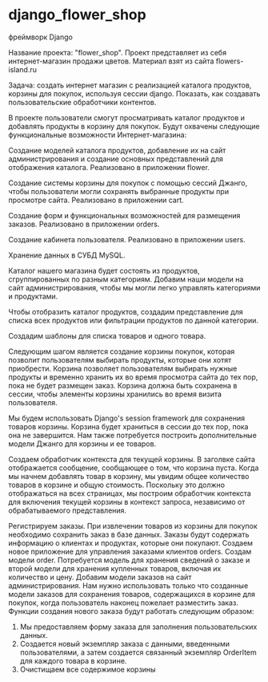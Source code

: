 # django_flower_shop
фреймворк Django

Название проекта: "flower_shop".
Проект представляет из себя интернет-магазин продажи цветов. Материал взят из сайта flowers-island.ru

Задача:
создать интернет магазин с реализацией каталога продуктов, корзины для покупок, используя сессии django. Показать, как создавать пользовательские обработчики контентов.

В проекте пользователи смогут просматривать каталог продуктов и добавлять продукты в корзину для покупок. Будут охвачены следующие функциональные возможности Интернет-магазина:

Создание моделей каталога продуктов, добавление их на сайт администрирования и создание основных представлений для отображения каталога. Реализовано в приложении flower.

Создание системы корзины для покупок с помощью сессий Джанго, чтобы пользователи могли сохранять выбранные продукты при просмотре сайта. Реализовано в приложении cart.

Создание форм и функциональных возможностей для размещения заказов.  Реализовано в приложении orders.

Создание кабинета пользователя. Реализовано в приложении users.

Хранение данных в СУБД MySQL.

Каталог нашего магазина будет состоять из продуктов, сгруппированных по разным категориям. Добавим наши модели на сайт администрирования, чтобы мы могли легко управлять категориями и продуктами.

Чтобы отобразить каталог продуктов, создадим представление для списка всех продуктов или фильтрации продуктов по данной категории.

Создадим шаблоны для списка товаров и одного товара.

Следующим шагом является создание корзины покупок, которая позволит пользователям выбирать продукты, которые они хотят приобрести.
Корзина позволяет пользователям выбирать нужные продукты и временно хранить их во время просмотра сайта до тех пор, пока не будет размещен заказ. 
Корзина должна быть сохранена в сессии, чтобы элементы корзины хранились во время визита пользователя.

Мы будем использовать Django's session framework для сохранения товаров корзины. 
Корзина будет храниться в сессии до тех пор, пока она не завершится. Нам также потребуется построить дополнительные модели Джанго для корзины и ее товаров.

Создаем обработчик контекста для текущей корзины. В заголвке сайта отображается сообщение, сообщающее о том, что корзина пуста. Когда мы начнем добавлять товар в корзину, мы увидим общее количество товаров в корзине и общую стоимость. Поскольку это должно отображаться на всех страницах, мы построим обработчик контекста для включения текущей корзины в контекст запроса, независимо от обрабатываемого представления.

Регистрируем заказы.
При извлечении товаров из корзины для покупок необходимо сохранить заказ в базе данных. Заказы будут содержать информацию о клиентах и продуктах, которые они покупают.
Создаем новое приложение для управления заказами клиентов orders.
Создам модели order.
Потребуется модель для хранения сведений о заказе и второй модели для хранения купленных товаров, включая их количество и цену.
Добавим модели заказов на сайт администрирования.
Нам нужно использовать только что созданные модели заказов для сохранения товаров, содержащихся в корзине для покупок, когда пользователь наконец пожелает разместить заказ. Функции создания нового заказа будут работать следующим образом:
1) Мы предоставляем форму заказа для заполнения пользовательских данных.
2) Создается новый экземпляр заказа с данными, введенными пользователями, а затем создается связанный экземпляр OrderItem для каждого товара в корзине.
3) Очистищаем все содержимое корзины

